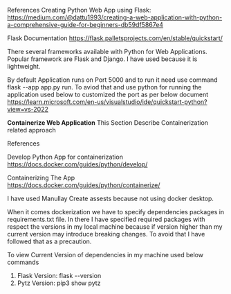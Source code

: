 References
Creating Python Web App using Flask:
https://medium.com/@dattu1993/creating-a-web-application-with-python-a-comprehensive-guide-for-beginners-db59df5867e4

Flask Documentation
https://flask.palletsprojects.com/en/stable/quickstart/

There several frameworks available with Python for Web Applications. Popular framework are Flask and Django. I have used because it is lightweight.

By default Application runs on Port 5000 and to run it need use command   flask --app app.py run. 
To aviod that and use python for running the application used below to customized the port  as per below document 
https://learn.microsoft.com/en-us/visualstudio/ide/quickstart-python?view=vs-2022

**Containerize Web Application**
This Section Describe Containerization related approach

References

Develop Python App  for containerization
https://docs.docker.com/guides/python/develop/

Containerizing The App
https://docs.docker.com/guides/python/containerize/ 

I have used Manullay Create assests because not using docker desktop.

When it comes dockerization we have to specify dependencies packages in requirements.txt file. 
In there I have specified required packages with respect the versions in my local machine because if version higher than my current version may introduce breaking changes. To avoid that I have followed that as a precaution.

To view Current Version of dependencies in my machine used below commands 

1. Flask Version: flask --version
2. Pytz Version: pip3 show pytz